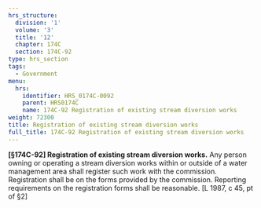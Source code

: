 ```yaml
---
hrs_structure:
  division: '1'
  volume: '3'
  title: '12'
  chapter: 174C
  section: 174C-92
type: hrs_section
tags:
  - Government
menu:
  hrs:
    identifier: HRS_0174C-0092
    parent: HRS0174C
    name: 174C-92 Registration of existing stream diversion works
weight: 72300
title: Registration of existing stream diversion works
full_title: 174C-92 Registration of existing stream diversion works
---
```

**[§174C-92] Registration of existing stream diversion works.** Any person owning or operating a stream diversion works within or outside of a water management area shall register such work with the commission. Registration shall be on the forms provided by the commission. Reporting requirements on the registration forms shall be reasonable. [L 1987, c 45, pt of §2]